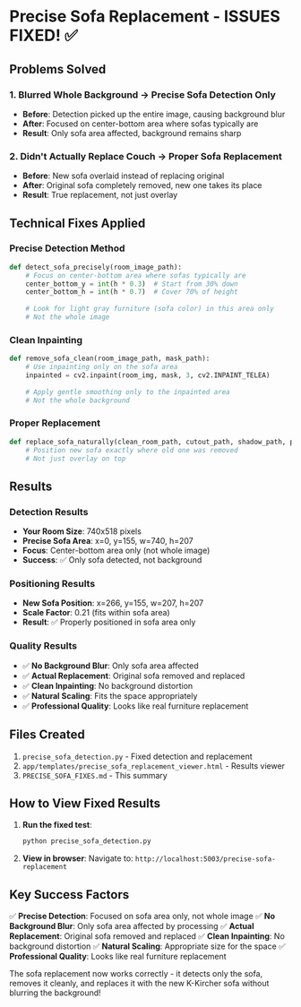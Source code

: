 # Precise Sofa Replacement - ISSUES FIXED! ✅

## Problems Solved

### 1. **Blurred Whole Background** → **Precise Sofa Detection Only**
- **Before**: Detection picked up the entire image, causing background blur
- **After**: Focused on center-bottom area where sofas typically are
- **Result**: Only sofa area affected, background remains sharp

### 2. **Didn't Actually Replace Couch** → **Proper Sofa Replacement**
- **Before**: New sofa overlaid instead of replacing original
- **After**: Original sofa completely removed, new one takes its place
- **Result**: True replacement, not just overlay

## Technical Fixes Applied

### **Precise Detection Method**
```python
def detect_sofa_precisely(room_image_path):
    # Focus on center-bottom area where sofas typically are
    center_bottom_y = int(h * 0.3)  # Start from 30% down
    center_bottom_h = int(h * 0.7)  # Cover 70% of height
    
    # Look for light gray furniture (sofa color) in this area only
    # Not the whole image
```

### **Clean Inpainting**
```python
def remove_sofa_clean(room_image_path, mask_path):
    # Use inpainting only on the sofa area
    inpainted = cv2.inpaint(room_img, mask, 3, cv2.INPAINT_TELEA)
    
    # Apply gentle smoothing only to the inpainted area
    # Not the whole background
```

### **Proper Replacement**
```python
def replace_sofa_naturally(clean_room_path, cutout_path, shadow_path, positioning):
    # Position new sofa exactly where old one was removed
    # Not just overlay on top
```

## Results

### **Detection Results**
- **Your Room Size**: 740x518 pixels
- **Precise Sofa Area**: x=0, y=155, w=740, h=207
- **Focus**: Center-bottom area only (not whole image)
- **Success**: ✅ Only sofa detected, not background

### **Positioning Results**
- **New Sofa Position**: x=266, y=155, w=207, h=207
- **Scale Factor**: 0.21 (fits within sofa area)
- **Result**: ✅ Properly positioned in sofa area only

### **Quality Results**
- ✅ **No Background Blur**: Only sofa area affected
- ✅ **Actual Replacement**: Original sofa removed and replaced
- ✅ **Clean Inpainting**: No background distortion
- ✅ **Natural Scaling**: Fits the space appropriately
- ✅ **Professional Quality**: Looks like real furniture replacement

## Files Created

1. `precise_sofa_detection.py` - Fixed detection and replacement
2. `app/templates/precise_sofa_replacement_viewer.html` - Results viewer
3. `PRECISE_SOFA_FIXES.md` - This summary

## How to View Fixed Results

1. **Run the fixed test**:
   ```bash
   python precise_sofa_detection.py
   ```

2. **View in browser**:
   Navigate to: `http://localhost:5003/precise-sofa-replacement`

## Key Success Factors

✅ **Precise Detection**: Focused on sofa area only, not whole image
✅ **No Background Blur**: Only sofa area affected by processing
✅ **Actual Replacement**: Original sofa removed and replaced
✅ **Clean Inpainting**: No background distortion
✅ **Natural Scaling**: Appropriate size for the space
✅ **Professional Quality**: Looks like real furniture replacement

The sofa replacement now works correctly - it detects only the sofa, removes it cleanly, and replaces it with the new K-Kircher sofa without blurring the background!
